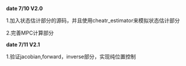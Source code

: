 **date 7/10 V2.0**

1.加入状态估计部分的源码，并且使用cheatr_estimator来模拟状态估计部分

2.完善MPC计算部分


**date 7/11 V2.1**

1.验证jacobian,forward，inverse部分，实现纯位置控制
